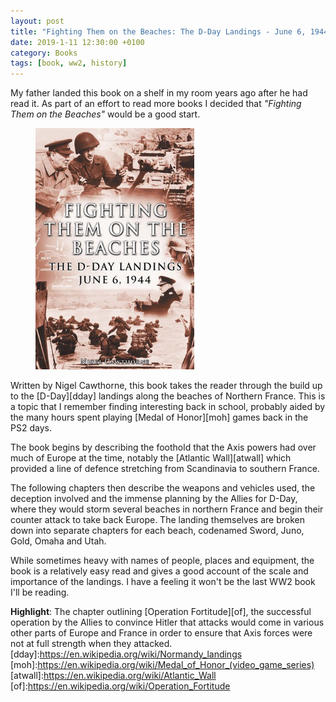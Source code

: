 ```yaml
---
layout: post
title: "Fighting Them on the Beaches: The D-Day Landings - June 6, 1944"
date: 2019-1-11 12:30:00 +0100
category: Books
tags: [book, ww2, history]
---
```


My father landed this book on a shelf in my room years ago after he had read it. As part of an effort to read more books I decided that _"Fighting Them on the Beaches"_ would be a good start.

<figure>
	<img src="/images/2019/1/fighting-them-on-the-beaches.png" width="254" />
</figure>

Written by Nigel Cawthorne, this book takes the reader through the build up to the [D-Day][dday] landings along the beaches of Northern France. This is a topic that I remember finding interesting back in school, probably aided by the many hours spent playing [Medal of Honor][moh] games back in the PS2 days.

The book begins by describing the foothold that the Axis powers had over much of Europe at the time, notably the [Atlantic Wall][atwall] which provided a line of defence stretching from Scandinavia to southern France. 

The following chapters then describe the weapons and vehicles used, the deception involved and the immense planning by the Allies for D-Day, where they would storm several beaches in northern France and begin their counter attack to take back Europe. The landing themselves are broken down into separate chapters for each beach, codenamed Sword, Juno, Gold, Omaha and Utah. 

While sometimes heavy with names of people, places and equipment, the book is a relatively easy read and gives a good account of the scale and importance of the landings. I have a feeling it won't be the last WW2 book I'll be reading.

**Highlight**: The chapter outlining [Operation Fortitude][of], the successful operation by the Allies to convince Hitler that attacks would come in various other parts of Europe and France in order to ensure that Axis forces were not at full strength when they attacked. 
[dday]:https://en.wikipedia.org/wiki/Normandy_landings
[moh]:https://en.wikipedia.org/wiki/Medal_of_Honor_(video_game_series)
[atwall]:https://en.wikipedia.org/wiki/Atlantic_Wall
[of]:https://en.wikipedia.org/wiki/Operation_Fortitude

